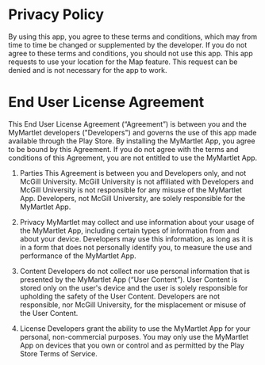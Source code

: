 # Privacy Policy

By using this app, you agree to these terms and conditions, which may from time to time be changed or supplemented by the developer. If you do not agree to these terms and conditions, you should not use this app.
This app requests to use your location for the Map feature. This request can be denied and is not necessary for the app to work.
‍

# End User License Agreement

This End User License Agreement (“Agreement”) is between you and the MyMartlet developers ("Developers") and governs the use of this app made available through the Play Store. By installing the MyMartlet App, you agree to be bound by this Agreement. If you do not agree with the terms and conditions of this Agreement, you are not entitled to use the MyMartlet App.

1. Parties
   This Agreement is between you and Developers only, and not McGill University. McGill University is not affiliated with Developers and McGill University is not responsible for any misuse of the MyMartlet App. Developers, not McGill University, are solely responsible for the MyMartlet App.

2. Privacy
   MyMartlet may collect and use information about your usage of the MyMartlet App, including certain types of information from and about your device. Developers may use this information, as long as it is in a form that does not personally identify you, to measure the use and performance of the MyMartlet App.

3. Content
   Developers do not collect nor use personal information that is presented by the MyMartlet App (“User Content”). User Content is stored only on the user's device and the user is solely responsible for upholding the safety of the User Content. Developers are not responsible, nor McGill University, for the misplacement or misuse of the User Content.

4. License
   Developers grant the ability to use the MyMartlet App for your personal, non-commercial purposes. You may only use the MyMartlet App on devices that you own or control and as permitted by the Play Store Terms of Service.
